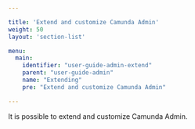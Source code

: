 ```yaml
---

title: 'Extend and customize Camunda Admin'
weight: 50
layout: 'section-list'

menu:
  main:
    identifier: "user-guide-admin-extend"
    parent: "user-guide-admin"
    name: "Extending"
    pre: "Extend and customize Camunda Admin"

---
```


It is possible to extend and customize Camunda Admin.
